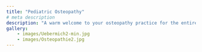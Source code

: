 ```yaml
---
title: "Pediatric Osteopathy"
# meta description
description: "A warm welcome to your osteopathy practice for the entire family! Specializing in infants, children, and women before and after childbirth."
gallery:
    - images/Uebermich2-min.jpg
    - images/Osteopathie2.jpg
---
```

 